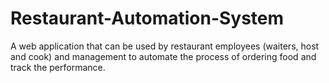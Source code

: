 # Restaurant-Automation-System
A web application that can be used by restaurant employees (waiters, host and cook) and management to automate the process of ordering food and track the performance.
